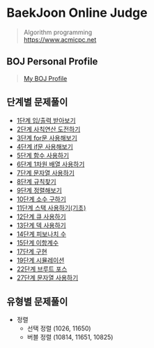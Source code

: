 # BaekJoon Online Judge
> Algorithm programming <br/>
> <https://www.acmicpc.net>
## BOJ Personal Profile
> [My BOJ Profile](https://www.acmicpc.net/user/ellie)
## 단계별 문제풀이
- [1단계 입/출력 받아보기](https://www.acmicpc.net/step/1)
- [2단계 사칙연산 도전하기](https://www.acmicpc.net/step/2)
- [3단계 for문 사용해보기](https://www.acmicpc.net/step/3)
- [4단계 if문 사용해보기](https://www.acmicpc.net/step/4)
- [5단계 함수 사용하기](https://www.acmicpc.net/step/5)
- [6단계 1차원 배열 사용하기](https://www.acmicpc.net/step/6)
- [7단계 문자열 사용하기](https://www.acmicpc.net/step/7)
- [8단계 규칙찾기](https://www.acmicpc.net/step/8)
- [9단계 정렬해보기](https://www.acmicpc.net/step/9)
- [10단계 소수 구하기](https://www.acmicpc.net/step/10)
- [11단계 스택 사용하기(기초)](https://www.acmicpc.net/step/11)
- [12단계 큐 사용하기](https://www.acmicpc.net/step/12)
- [13단계 덱 사용하기](https://www.acmicpc.net/step/13)
- [14단계 피보나치 수](https://www.acmicpc.net/step/14)
- [15단계 이항계수](https://www.acmicpc.net/step/15)
- [17단계 구현](https://www.acmicpc.net/step/17)
- [19단계 시뮬레이션](https://www.acmicpc.net/step/19)
- [22단계 브루트 포스](https://www.acmicpc.net/step/22)
- [27단계 문자열 사용하기](https://www.acmicpc.net:/step/27)

## 유형별 문제풀이
- 정렬
  - 선택 정렬 (1026, 11650)
  - 버블 정렬 (10814, 11651, 10825)
